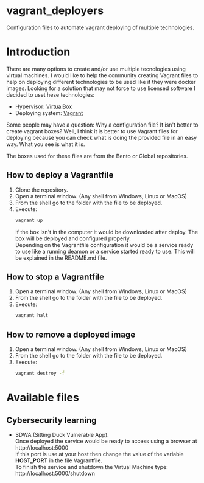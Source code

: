# vagrant_deployers
Configuration files to automate vagrant deploying of multiple technologies.

# Introduction
There are many options to create and/or use multiple tecnologies using virtual machines.
I would like to help the community creating Vagrant files to help on deploying different technologies to be used like if they were docker images.
Looking for a solution that may not force to use licensed software I decided to uset hese technologies:
* Hypervisor: [VirtualBox](https://www.virtualbox.org)
* Deploying system: [Vagrant](https://www.vagrantup.com)

Some people may have a question: Why a configuration file? It isn't better to create vagrant boxes?
Well, I think it is better to use Vagrant files for deploying because you can check what is doing the provided file in an easy way. What you see is what it is.

The boxes used for these files are from the Bento or Global repositories.

## How to deploy a Vagrantfile
1. Clone the repository.
2. Open a terminal window. (Any shell from Windows, Linux or MacOS)
3. From the shell go to the folder with the file to be deployed.
4. Execute: <br>
   ```bash
   vagrant up
   ```
   If the box isn't in the computer it would be downloaded after deploy.
   The box will be deployed and configured properly.<br>
   Depending on the Vagrantfile configuration it would be a service ready to use like a running deamon or a service started ready to use. This will be explained in the README.md file.
   
## How to stop a Vagrantfile
1. Open a terminal window. (Any shell from Windows, Linux or MacOS)
2. From the shell go to the folder with the file to be deployed.
3. Execute: <br>
   ```bash
   vagrant halt
   ```

## How to remove a deployed image
1. Open a terminal window. (Any shell from Windows, Linux or MacOS)
2. From the shell go to the folder with the file to be deployed.
3. Execute:<br>
   ```bash
   vagrant destroy -f
   ```

# Available files
## Cybersecurity learning
* SDWA (Sitting Duck Vulnerable App).<br>
  Once deployed the service would be ready to access using a browser at http://localhost:5000<br>
  If this port is use at your host then change the value of the variable **HOST_PORT** in the file Vagrantfile. <br>
  To finish the service and shutdown the Virtual Machine type: http://localhost:5000/shutdown

